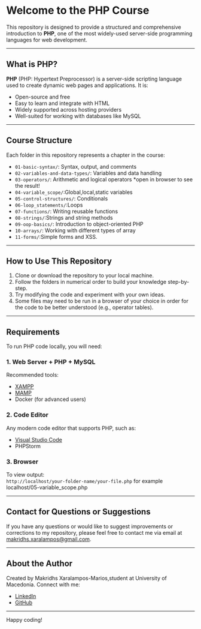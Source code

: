 # Welcome to the PHP Course

This repository is designed to provide a structured and comprehensive introduction to **PHP**, one of the most widely-used server-side programming languages for web development.

---

## What is PHP?

**PHP** (PHP: Hypertext Preprocessor) is a server-side scripting language used to create dynamic web pages and applications. It is:
- Open-source and free
- Easy to learn and integrate with HTML
- Widely supported across hosting providers
- Well-suited for working with databases like MySQL

---

## Course Structure

Each folder in this repository represents a chapter in the course:

- `01-basic-syntax/`: Syntax, output, and comments
- `02-variables-and-data-types/`: Variables and data handling
- `03-operators/`: Arithmetic and logical operators *open in browser to see the result!
- `04-variable_scope/`:Global,local,static variables
- `05-control-structures/`: Conditionals
- `06-loop_statements/`:Loops
- `07-functions/`: Writing reusable functions
- `08-strings/`:Strings and string methods
- `09-oop-basics/`: Introduction to object-oriented PHP
- `10-arrays/`: Working with different types of array
- `11-forms/`:Simple forms and XSS.

---

## How to Use This Repository

1. Clone or download the repository to your local machine.
2. Follow the folders in numerical order to build your knowledge step-by-step.
4. Try modifying the code and experiment with your own ideas.
5. Some files may need to be run in a browser of your choice in order for the code to be better understood (e.g., operator tables).

---

## Requirements

To run PHP code locally, you will need:

### 1. Web Server + PHP + MySQL

Recommended tools:
- [XAMPP](https://www.apachefriends.org/index.html)
- [MAMP](https://www.mamp.info/en/)
- Docker (for advanced users)

### 2. Code Editor

Any modern code editor that supports PHP, such as:
- [Visual Studio Code](https://code.visualstudio.com/)
- PHPStorm

### 3. Browser

To view output:  
`http://localhost/your-folder-name/your-file.php`
for example localhost/05-variable_scope.php

---

## Contact for Questions or Suggestions

If you have any questions or would like to suggest improvements or corrections to my repository, please feel free to contact me via email at makridhs.xaralampos@gmail.com.

---

## About the Author

Created by Makridhs Xaralampos-Marios,student at University of Macedonia.
Connect with me:

- [LinkedIn](https://www.linkedin.com/in/xaralampos-makridhs-5157b8332/)
- [GitHub](https://github.com/Xaralampos-Makridhs)
  
---

Happy coding!
